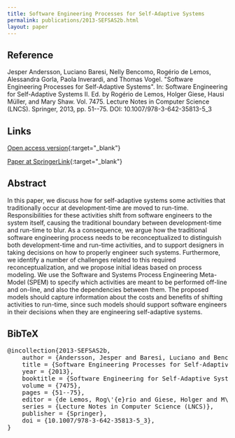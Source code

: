 ```yaml
---
title: Software Engineering Processes for Self-Adaptive Systems
permalink: publications/2013-SEFSAS2b.html
layout: paper
---
```


## Reference
Jesper Andersson, Luciano Baresi, Nelly Bencomo, Rogério de Lemos, Alessandra Gorla, Paola Inverardi, and Thomas Vogel. "Software Engineering Processes for Self-Adaptive Systems". In: Software Engineering for Self-Adaptive Systems II. Ed. by Rogério de Lemos, Holger Giese, Hausi Müller, and Mary Shaw. Vol. 7475. Lecture Notes in Computer Science (LNCS). Springer, 2013, pp. 51--75. DOI: 10.1007/978-3-642-35813-5\_3

## Links
[Open access version](https://zenodo.org/record/1248929){:target="_blank"}

[Paper at SpringerLink](https://doi.org/10.1007/978-3-642-35813-5_3){:target="_blank"}

## Abstract
In this paper, we discuss how for self-adaptive systems some activities that traditionally occur at development-time are moved to run-time. Responsibilities for these activities shift from software engineers to the system itself, causing the traditional boundary between development-time and run-time to blur. As a consequence, we argue how the traditional software engineering process needs to be reconceptualized to distinguish both development-time and run-time activities, and to support designers in taking decisions on how to properly engineer such systems. Furthermore, we identify a number of challenges related to this required reconceptualization, and we propose initial ideas based on process modeling. We use the Software and Systems Process Engineering Meta-Model (SPEM) to specify which activities are meant to be performed off-line and on-line, and also the dependencies between them. The proposed models should capture information about the costs and benefits of shifting activities to run-time, since such models should support software engineers in their decisions when they are engineering self-adaptive systems.

## BibTeX

<div class="bibtex">
<pre>@incollection{2013-SEFSAS2b,
    author = {Andersson, Jesper and Baresi, Luciano and Bencomo, Nelly and de Lemos, Rog\'{e}rio and Gorla, Alessandra and Inverardi, Paola and Vogel, Thomas},
    title = {Software Engineering Processes for Self-Adaptive Systems},
    year = {2013},
    booktitle = {Software Engineering for Self-Adaptive Systems II},
    volume = {7475},
    pages = {51--75},
    editor = {de Lemos, Rog\'{e}rio and Giese, Holger and M\"{u}ller, Hausi and Shaw, Mary},
    series = {Lecture Notes in Computer Science (LNCS)},
    publisher = {Springer},
    doi = {10.1007/978-3-642-35813-5_3},
}</pre>
</div>

